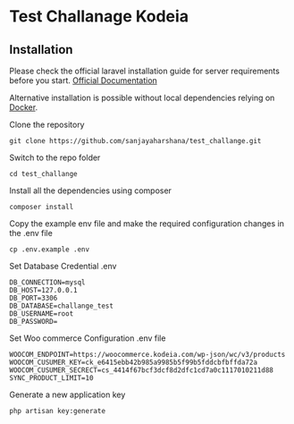 # Test Challanage Kodeia


## Installation

Please check the official laravel installation guide for server requirements before you start. [Official Documentation](https://laravel.com/docs/5.4/installation#installation)

Alternative installation is possible without local dependencies relying on [Docker](#docker). 

Clone the repository

    git clone https://github.com/sanjayaharshana/test_challange.git

Switch to the repo folder

    cd test_challange

Install all the dependencies using composer

    composer install

Copy the example env file and make the required configuration changes in the .env file

    cp .env.example .env

Set Database Credential .env
    
    DB_CONNECTION=mysql
    DB_HOST=127.0.0.1
    DB_PORT=3306
    DB_DATABASE=challange_test
    DB_USERNAME=root
    DB_PASSWORD=

Set Woo commerce Configuration .env file
 
    WOOCOM_ENDPOINT=https://woocommerce.kodeia.com/wp-json/wc/v3/products
    WOOCOM_CUSUMER_KEY=ck_e6415ebb42b985a9985b5f99b5fddcbfbffda72a
    WOOCOM_CUSUMER_SECRECT=cs_4414f67bcf3dcf8d2dfc1cd7a0c1117010211d88
    SYNC_PRODUCT_LIMIT=10

Generate a new application key

    php artisan key:generate